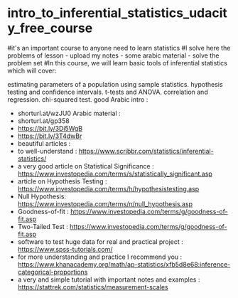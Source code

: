 # intro_to_inferential_statistics_udacity_free_course
#it's an important course to anyone need to learn statistics 
#I solve here the problems of lesson - upload my notes - some arabic material - solve the problem set
#In this course, we will learn basic tools of inferential statistics which will cover:

estimating parameters of a population using sample statistics.
hypothesis testing and confidence intervals.
t-tests and ANOVA.
correlation and regression.
chi-squared test.
good Arabic intro : 
- shorturl.at/wzJU0
Arabic material : 
- shorturl.at/gp358
- https://bit.ly/3Di5WgB
- https://bit.ly/3T4dwBr
- beautiful articles :
- to well-understand : https://www.scribbr.com/statistics/inferential-statistics/
- a very good article on Statistical Significance : https://www.investopedia.com/terms/s/statistically_significant.asp
- article on Hypothesis Testing : https://www.investopedia.com/terms/h/hypothesistesting.asp
- Null Hypothesis: https://www.investopedia.com/terms/n/null_hypothesis.asp
- Goodness-of-fit : https://www.investopedia.com/terms/g/goodness-of-fit.asp
- Two-Tailed Test : https://www.investopedia.com/terms/g/goodness-of-fit.asp
- software to test huge data for real and practical project : https://www.spss-tutorials.com/
- for more understanding and practice I recommend you : https://www.khanacademy.org/math/ap-statistics/xfb5d8e68:inference-categorical-proportions
- a very and simple tutorial  with important notes and examples : https://stattrek.com/statistics/measurement-scales

